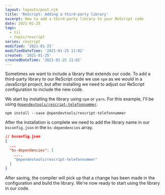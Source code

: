 ```yaml
---
layout: layouts/post.njk
title: 'ReScript: Adding a third-party library'
excerpt: How to add a third-party library to your ReScript code
date: 2021-01-25
tags:
  - til
  - topic/rescript
series: rescript
modified: '2021-01-25'
modifiedDateTime: '2021-01-25 11:02'
created: '2021-01-25'
createdDateTime: '2021-01-25 11:02'
---
```


Sometimes we want to include a library that extends our code. To add a third-party library to our ReScript code we use `npm` as we would in a JavaScript project, but after installing we need to adjust our ReScript configuration to include the new code.

We start by installing the library using `npm` or `yarn`. For this example, I'll be using [`@opendevtools/rescript-telefonnummer`](https://github.com/opendevtools/rescript-telefonnummer).

```shell
npm install --save @opendevtools/rescript-telefonnummer
```

After the installation is complete we need to add the library name in our `bsconfig.json` in the `bs-dependencies` array.

```json
// bsconfig.json
{
  ...
  "bs-dependencies": [
    ...,
    "@opendevtools/rescript-telefonnummer"
  ]
}
```

After saving, the compiler will pick up that a change has been made in the configuration and build the library. We're now ready to start using the library in our code.
